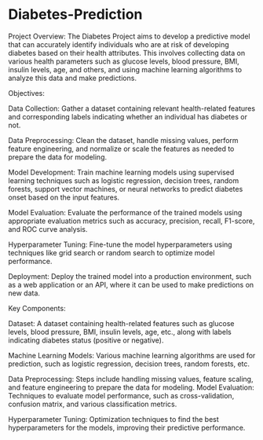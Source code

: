 # Diabetes-Prediction


Project Overview:
The Diabetes Project aims to develop a predictive model that can accurately identify individuals who are at risk of developing diabetes based on their health attributes. This involves collecting data on various health parameters such as glucose levels, blood pressure, BMI, insulin levels, age, and others, and using machine learning algorithms to analyze this data and make predictions.

Objectives:

Data Collection: Gather a dataset containing relevant health-related features and corresponding labels indicating whether an individual has diabetes or not.

Data Preprocessing: Clean the dataset, handle missing values, perform feature engineering, and normalize or scale the features as needed to prepare the data for modeling.

Model Development: Train machine learning models using supervised learning techniques such as logistic regression, decision trees, random forests, support vector machines, or neural networks to predict diabetes onset based on the input features.

Model Evaluation: Evaluate the performance of the trained models using appropriate evaluation metrics such as accuracy, precision, recall, F1-score, and ROC curve analysis.

Hyperparameter Tuning: Fine-tune the model hyperparameters using techniques like grid search or random search to optimize model performance.

Deployment: Deploy the trained model into a production environment, such as a web application or an API, where it can be used to make predictions on new data.

Key Components:

Dataset: A dataset containing health-related features such as glucose levels, blood pressure, BMI, insulin levels, age, etc., along with labels indicating diabetes status (positive or negative).

Machine Learning Models: Various machine learning algorithms are used for prediction, such as logistic regression, decision trees, random forests, etc.

Data Preprocessing: Steps include handling missing values, feature scaling, and feature engineering to prepare the data for modeling.
Model Evaluation: Techniques to evaluate model performance, such as cross-validation, confusion matrix, and various classification metrics.

Hyperparameter Tuning: Optimization techniques to find the best hyperparameters for the models, improving their predictive performance.

